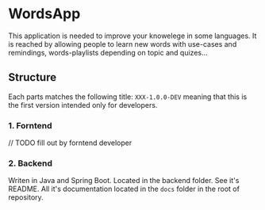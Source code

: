 # WordsApp

This application is needed to improve your knowelege in some languages. It is reached by allowing people
to learn new words with use-cases and remindings, words-playlists depending on topic and quizes...

## Structure

Each parts matches the following title: `XXX-1.0.0-DEV` meaning that this is the first version
intended only for developers.

### 1. Forntend

// TODO fill out by forntend developer

### 2. Backend

Writen in Java and Spring Boot. Located in the backend folder. See it's README. All it's documentation located in the `docs` folder in the root of repository.
